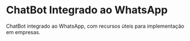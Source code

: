 # ChatBot Integrado ao WhatsApp
ChatBot integrado ao WhatsApp, com recursos úteis para implementação em empresas.
